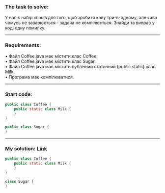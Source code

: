 ### **The task to solve:**  

У нас є набір класів для того, щоб зробити каву три-в-одному, але кава чомусь не заварюється - задача не компілюється. Знайди та виправ у коді одну помилку.

---

### **Requirements:**  

• Файл Coffee.java має містити клас Coffee.  
• Файл Coffee.java має містити клас Sugar.  
• Файл Coffee.java має містити публічний статичний (public static) клас Milk.  
• Програма має компілюватися.

---

### **Start code:**  

```java
public class Coffee {
    public static class Milk {
    }
}

public class Sugar {
}
```

---

### **My solution: [Link](./src/Coffee.java)**  

```java
public class Coffee {
    public static class Milk {
    }
}

class Sugar {
}
```
